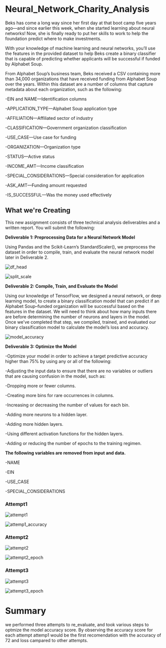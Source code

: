 # Neural_Network_Charity_Analysis

Beks has come a long way since her first day at that boot camp five years ago—and since earlier this week, when she started learning about neural networks! Now, she is finally ready to put her skills to work to help the foundation predict where to make investments.

With your knowledge of machine learning and neural networks, you’ll use the features in the provided dataset to help Beks create a binary classifier that is capable of predicting whether applicants will be successful if funded by Alphabet Soup.

From Alphabet Soup’s business team, Beks received a CSV containing more than 34,000 organizations that have received funding from Alphabet Soup over the years. Within this dataset are a number of columns that capture metadata about each organization, such as the following:

-EIN and NAME—Identification columns

-APPLICATION_TYPE—Alphabet Soup application type

-AFFILIATION—Affiliated sector of industry

-CLASSIFICATION—Government organization classification

-USE_CASE—Use case for funding

-ORGANIZATION—Organization type

-STATUS—Active status

-INCOME_AMT—Income classification

-SPECIAL_CONSIDERATIONS—Special consideration for application

-ASK_AMT—Funding amount requested

-IS_SUCCESSFUL—Was the money used effectively

## What we're Creating

This new assignment consists of three technical analysis deliverables and a written report. You will submit the following:

**Deliverable 1: Preprocessing Data for a Neural Network Model**

Using Pandas and the Scikit-Learn’s StandardScaler(), we preprocess the dataset in order to compile, train, and evaluate the neural network model later in Deliverable 2.

![df_head](https://user-images.githubusercontent.com/92646311/185833971-e4651275-2f32-4681-9b8f-5852cdec9e93.png)

![split_scale](https://user-images.githubusercontent.com/92646311/185834021-726f4e52-e433-4640-9865-b0c4763025ee.png)

**Deliverable 2: Compile, Train, and Evaluate the Model**

Using our knowledge of TensorFlow, we designed a neural network, or deep learning model, to create a binary classification model that can predict if an Alphabet Soup–funded organization will be successful based on the features in the dataset. We will need to think about how many inputs there are before determining the number of neurons and layers in the model. Once we've completed that step, we compiled, trained, and evaluated our binary classification model to calculate the model’s loss and accuracy.

![model_accuracy](https://user-images.githubusercontent.com/92646311/185833997-5992eb40-00fd-41e3-a65b-2c8ddc7f4414.png)

**Deliverable 3: Optimize the Model**

-Optimize your model in order to achieve a target predictive accuracy higher than 75% by using any or all of the following:

-Adjusting the input data to ensure that there are no variables or outliers that are causing confusion in the model, such as:

-Dropping more or fewer columns.

-Creating more bins for rare occurrences in columns.

-Increasing or decreasing the number of values for each bin.

-Adding more neurons to a hidden layer.

-Adding more hidden layers.

-Using different activation functions for the hidden layers.

-Adding or reducing the number of epochs to the training regimen.

**The following variables are removed from input and data.**

-NAME

-EIN

-USE_CASE

-SPECIAL_CONSIDERATIONS

### Attempt1

![attempt1](https://user-images.githubusercontent.com/92646311/185833859-0b6370d7-2e32-4a29-ac1b-ebc204585851.png)

![attemp1_accuracy](https://user-images.githubusercontent.com/92646311/185833879-ec1dc527-5633-43e3-ac83-0ef23fa34602.png)

### Attempt2

![attempt2](https://user-images.githubusercontent.com/92646311/185833885-00221205-3696-4a39-84cc-e49ee41c0761.png)

![attempt2_epoch](https://user-images.githubusercontent.com/92646311/185833897-9bead297-b09a-41bd-b35e-0d0433f22268.png)

### Attempt3

![attempt3](https://user-images.githubusercontent.com/92646311/185833944-ae4317d3-592b-4702-b0a6-8d1f3c811082.png)

![attempt3_epoch](https://user-images.githubusercontent.com/92646311/185833952-4ba957c3-9c6f-4274-a249-8e60fd32b5e2.png)

# Summary

we performed three attempts to re_evaluate, and took various steps to optmize the model accuracy score. By observing the accuracy score for each attempt attemp1 would be the first recomendation with the accuracy of 72 and loss campared to other attempts.



